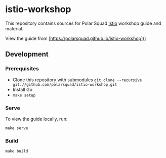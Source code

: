 # istio-workshop
This repository contains sources for Polar Squad [Istio]() workshop guide and material.

View the guide from [https://polarsquad.github.io/istio-workshop]()

## Development

### Prerequisites
- Clone this repository with submodules `git clone --recursive git://github.com/polarsquad/istio-workshop.git`
- Install Go
- `make setup`

### Serve
To view the guide locally, run:
```shell
make serve
```

### Build
```shell
make build
```
